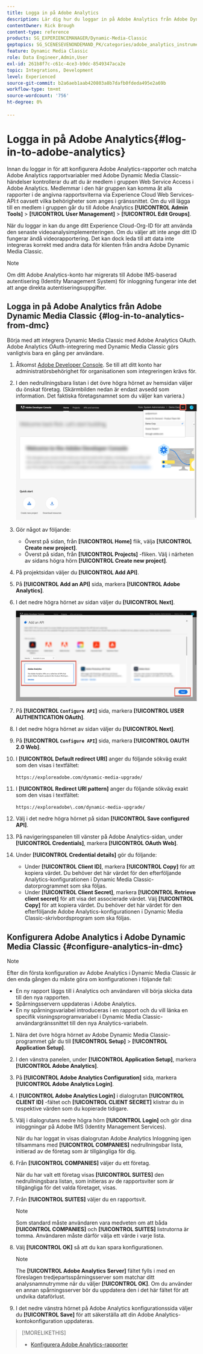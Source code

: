 ```yaml
---
title: Logga in på Adobe Analytics
description: Lär dig hur du loggar in på Adobe Analytics från Adobe Dynamic Media Classic.
contentOwner: Rick Brough
content-type: reference
products: SG_EXPERIENCEMANAGER/Dynamic-Media-Classic
geptopics: SG_SCENESEVENONDEMAND_PK/categories/adobe_analytics_instrumentation_kit
feature: Dynamic Media Classic
role: Data Engineer,Admin,User
exl-id: 261b8f7c-c61c-4ce3-b9dc-8549347aca2e
topic: Integrations, Development
level: Experienced
source-git-commit: b2a6aeb1aab420803a8b7dafb0fdeda495e2a69b
workflow-type: tm+mt
source-wordcount: '756'
ht-degree: 0%

---
```


# Logga in på Adobe Analytics{#log-in-to-adobe-analytics}

Innan du loggar in för att konfigurera Adobe Analytics-rapporter och matcha Adobe Analytics rapportvariabler med Adobe Dynamic Media Classic-händelser kontrollerar du att du är medlem i gruppen Web Service Access i Adobe Analytics. Medlemmar i den här gruppen kan komma åt alla rapporter i de angivna rapportsviterna via Experience Cloud Web Services-API:t oavsett vilka behörigheter som anges i gränssnittet. Om du vill lägga till en medlem i gruppen går du till Adobe Analytics **[!UICONTROL Admin Tools]** > **[!UICONTROL User Management]** > **[!UICONTROL Edit Groups]**.

När du loggar in kan du ange ditt Experience Cloud-Org-ID för att använda den senaste videoanalysimplementeringen. Om du väljer att inte ange ditt ID fungerar ändå videorapportering. Det kan dock leda till att data inte integreras korrekt med andra data för klienten från andra Adobe Dynamic Media Classic.

>[!NOTE]
>
>Om ditt Adobe Analytics-konto har migrerats till Adobe IMS-baserad autentisering (Identity Management System) för inloggning fungerar inte det att ange direkta autentiseringsuppgifter.

## Logga in på Adobe Analytics från Adobe Dynamic Media Classic {#log-in-to-analytics-from-dmc}

Börja med att integrera Dynamic Media Classic med Adobe Analytics OAuth. Adobe Analytics OAuth-integrering med Dynamic Media Classic görs vanligtvis bara en gång per användare.

1. Åtkomst [Adobe Developer Console](https://developer.adobe.com/console). Se till att ditt konto har administratörsbehörighet för organisationen som integreringen krävs för.
1. I den nedrullningsbara listan i det övre högra hörnet av hemsidan väljer du önskat företag. (Skärmbilden nedan är endast avsedd som information. Det faktiska företagsnamnet som du väljer kan variera.)

   ![Skapa ett nytt projekt](assets/analytics-oauth1.png)

1. Gör något av följande:

   * Överst på sidan, från **[!UICONTROL Home]** flik, välja **[!UICONTROL Create new project]**.
   * Överst på sidan, från **[!UICONTROL Projects]** -fliken. Välj i närheten av sidans högra hörn **[!UICONTROL Create new project]**.

1. På projektsidan väljer du **[!UICONTROL Add API]**.
1. På **[!UICONTROL Add an API]** sida, markera **[!UICONTROL Adobe Analytics]**.
1. I det nedre högra hörnet av sidan väljer du **[!UICONTROL Next]**.

   ![Lägg till ett API](assets/analytics-oauth2.png)

1. På **[!UICONTROL `Configure API`]** sida, markera **[!UICONTROL USER AUTHENTICATION OAuth]**.
1. I det nedre högra hörnet av sidan väljer du **[!UICONTROL Next]**.
1. På **[!UICONTROL `Configure API`]** sida, markera **[!UICONTROL OAUTH 2.0 Web]**.
1. I **[!UICONTROL Default redirect URI]** anger du följande sökväg exakt som den visas i textfältet:

   `https://exploreadobe.com/dynamic-media-upgrade/`

1. I **[!UICONTROL Redirect URI pattern]** anger du följande sökväg exakt som den visas i textfältet:

   `https://exploreadobe\.com/dynamic-media-upgrade/`

1. Välj i det nedre högra hörnet på sidan **[!UICONTROL Save configured API]**.
1. På navigeringspanelen till vänster på Adobe Analytics-sidan, under **[!UICONTROL Credentials]**, markera **[!UICONTROL OAuth Web]**.
1. Under **[!UICONTROL Credential details]** gör du följande:
   * Under **[!UICONTROL Client ID]**, markera **[!UICONTROL Copy]** för att kopiera värdet. Du behöver det här värdet för den efterföljande Analytics-konfigurationen i Dynamic Media Classic-datorprogrammet som ska följas.
   * Under **[!UICONTROL Client Secret]**, markera **[!UICONTROL Retrieve client secret]** för att visa det associerade värdet. Välj **[!UICONTROL Copy]** för att kopiera värdet. Du behöver det här värdet för den efterföljande Adobe Analytics-konfigurationen i Dynamic Media Classic-skrivbordsprogram som ska följas.

## Konfigurera Adobe Analytics i Adobe Dynamic Media Classic {#configure-analytics-in-dmc}

>[!NOTE]
>
>Efter din första konfiguration av Adobe Analytics i Dynamic Media Classic är den enda gången du måste göra om konfigurationen i följande fall:
>
>* En ny rapport läggs till i Analytics och användaren vill börja skicka data till den nya rapporten.
>* Spårningsservern uppdateras i Adobe Analytics.
>* En ny spårningsvariabel introduceras i en rapport och du vill länka en specifik visningsprogramvariabel i Dynamic Media Classic-användargränssnittet till den nya Analytics-variabeln.
>

1. Nära det övre högra hörnet av Adobe Dynamic Media Classic-programmet går du till **[!UICONTROL Setup]** > **[!UICONTROL Application Setup]**.
1. I den vänstra panelen, under **[!UICONTROL Application Setup]**, markera **[!UICONTROL Adobe Analytics]**.
1. På **[!UICONTROL Adobe Analytics Configuration]** sida, markera **[!UICONTROL Adobe Analytics Login]**.
1. I **[!UICONTROL Adobe Analytics Login]** i dialogrutan **[!UICONTROL CLIENT ID]** -fältet och **[!UICONTROL CLIENT SECRET]** klistrar du in respektive värden som du kopierade tidigare.
1. Välj i dialogrutans nedre högra hörn **[!UICONTROL Login]** och gör dina inloggningar på Adobe IMS (Identity Management Services).

   När du har loggat in visas dialogrutan Adobe Analytics Inloggning igen tillsammans med **[!UICONTROL COMPANIES]** nedrullningsbar lista, initierad av de företag som är tillgängliga för dig.

1. Från **[!UICONTROL COMPANIES]** väljer du ett företag.

   När du har valt ett företag visas **[!UICONTROL SUITES]** den nedrullningsbara listan, som initieras av de rapportsviter som är tillgängliga för det valda företaget, visas.

1. Från **[!UICONTROL SUITES]** väljer du en rapportsvit.

   >[!NOTE]
   >
   >Som standard måste användaren vara medveten om att båda **[!UICONTROL COMPANIES]** och **[!UICONTROL SUITES]** listrutorna är tomma. Användaren måste därför välja ett värde i varje lista.

1. Välj **[!UICONTROL OK]** så att du kan spara konfigurationen.

   >[!NOTE]
   >
   >The **[!UICONTROL Adobe Analytics Server]** fältet fylls i med en föreslagen tredjepartsspårningsserver som matchar ditt analysnamnutrymme när du väljer **[!UICONTROL OK]**. Om du använder en annan spårningsserver bör du uppdatera den i det här fältet för att undvika dataförlust.

1. I det nedre vänstra hörnet på Adobe Analytics konfigurationssida väljer du **[!UICONTROL Save]** för att säkerställa att din Adobe Analytics-kontokonfiguration uppdateras.

>[!MORELIKETHIS]
>
>* [Konfigurera Adobe Analytics-rapporter](configuring-analytics-reports.md#configuring_adobe_analytics_reports)
